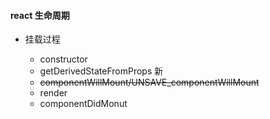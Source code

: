 #### react 生命周期

+ 挂载过程 

  - constructor
  - getDerivedStateFromProps 新
  - ~~componentWillMount/UNSAVE_componentWillMount~~
  - render
  - componentDidMonut
